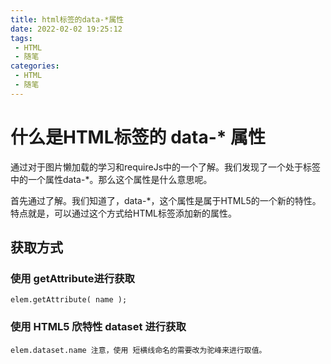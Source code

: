 ```yaml
---
title: html标签的data-*属性
date: 2022-02-02 19:25:12
tags:
 - HTML
 - 随笔
categories:
 - HTML
 - 随笔
---
```




#  什么是HTML标签的 data-* 属性

​		通过对于图片懒加载的学习和requireJs中的一个了解。我们发现了一个处于标签中的一个属性data-*。那么这个属性是什么意思呢。



​		首先通过了解。我们知道了，data-*，这个属性是属于HTML5的一个新的特性。特点就是，可以通过这个方式给HTML标签添加新的属性。



## 获取方式

### 使用 getAttribute进行获取

```
elem.getAttribute( name );
```



### 使用 HTML5 欣特性 dataset 进行获取

```
elem.dataset.name 注意，使用 短横线命名的需要改为驼峰来进行取值。
```



